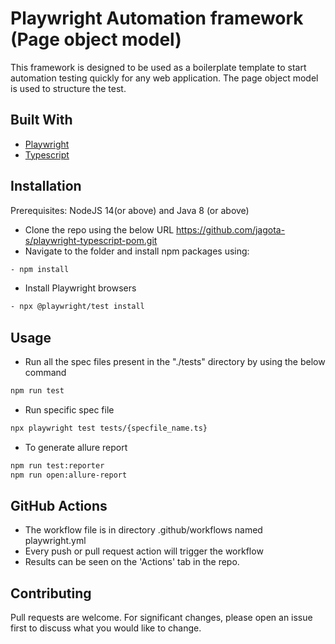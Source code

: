 # Playwright Automation framework (Page object model)

This framework is designed to be used as a boilerplate template to start automation testing quickly for any web application. The page object model is used to structure the test.

## Built With

- [Playwright](https://playwright.dev)
- [Typescript](https://www.typescriptlang.org/)

## Installation

Prerequisites:
NodeJS 14(or above) and Java 8 (or above)

- Clone the repo using the below URL
https://github.com/jagota-s/playwright-typescript-pom.git
- Navigate to the folder and install npm packages using:
```bash
- npm install
```

- Install Playwright browsers
```bash
- npx @playwright/test install
```

## Usage

- Run all the spec files present in the "./tests" directory by using the below command
```bash
npm run test
```
- Run specific spec file
```bash
npx playwright test tests/{specfile_name.ts}
```

- To generate allure report 
```bash
npm run test:reporter 
npm run open:allure-report
```



## GitHub Actions

- The workflow file is in directory .github/workflows named playwright.yml
- Every push or pull request action will trigger the workflow
- Results can be seen on the 'Actions' tab in the repo. 


## Contributing

Pull requests are welcome. For significant changes, please open an issue first
to discuss what you would like to change.

